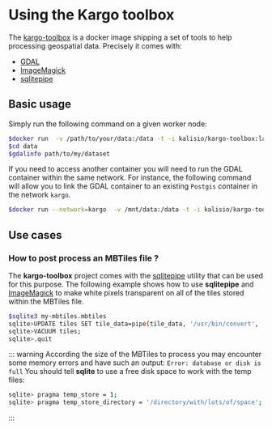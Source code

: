 # Using the Kargo toolbox

The [kargo-toolbox](https://github.com/kalisio/kargo-toolbox) is a docker image shipping a set of tools to help processing geospatial data. Precisely it comes with:
* [GDAL](https://www.gdal.org/index.html)
* [ImageMagick](https://www.imagemagick.org/)
* [sqlitepipe](https://github.com/icetan/sqlitepipe)

## Basic usage

Simply run the following command on a given worker node:

```bash
$docker run  -v /path/to/your/data:/data -t -i kalisio/kargo-toolbox:latest /bin/bash
$cd data
$gdalinfo path/to/my/dataset
```

If you need to access another container you will need to run the GDAL container within the same network. For instance, the following command will allow you to link the GDAL container to an existing `Postgis` container in the network `kargo`.

```bash
$docker run --network=kargo  -v /mnt/data:/data -t -i kalisio/kargo-toolbox:latest /bin/bash
```

## Use cases

### How to post process an MBTiles file ?

The **kargo-toolbox** project comes with the [sqlitepipe](https://github.com/icetan/sqlitepipe) utility that can be used for this purpose. The following example shows how to use **sqlitepipe** and [ImageMagick](https://www.imagemagick.org/) to make white pixels transparent on all of the tiles stored within the MBTiles file.

```bash
$sqlite3 my-mbtiles.mbtiles
sqlite>UPDATE tiles SET tile_data=pipe(tile_data, '/usr/bin/convert', '-transparent', 'white', 'png:-', 'png:-');
sqlite>VACUUM tiles;
sqlite>.quit
```

::: warning
According the size of the MBTiles to process you may encounter some memory errors and have such an output: `Error: database or disk is full` 
You should tell **sqlite** to use a free disk space to work with the temp files:
```bash
sqlite> pragma temp_store = 1;
sqlite> pragma temp_store_directory = '/directory/with/lots/of/space';
```
:::
